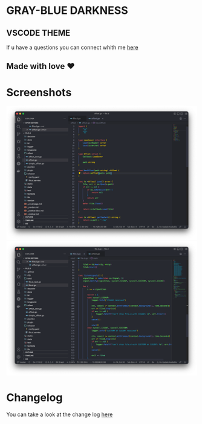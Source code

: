# GRAY-BLUE DARKNESS 
## VSCODE THEME

If u have a questions you can connect whith me [here](https://runinterface.tech)

## Made with love ❤️

# Screenshots
![1](screenshots/1.png)
![2](screenshots/2.png)


# Changelog

You can take a look at the change log [here](https://github.com/Runinterface/GREY-BLUE-DARKNESS/blob/main/CHANGELOG.md)